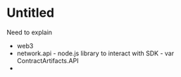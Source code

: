 # Untitled

Need to explain

* web3
* network.api - node.js library to interact with SDK - var ContractArtifacts.API
* 
